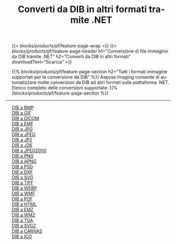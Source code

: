 ﻿---
title: Converti da DIB in altri formati tramite .NET 
weight: 3920
url: /it/net/conversion/from/dib 
lang: it
langdirlevel: 2
locales: zh-hans,ja,it,ru,de,es,fr,nl,id,lt,pl,pt,vi,tr,ko,zh-hant,ar,hi,th,sv,cs,uk,he
description: Usando Aspose.Imaging puoi facilmente convertire da DIB ad altri formati
---

{{< blocks/products/pf/feature-page-wrap >}}
{{< blocks/products/pf/feature-page-header h1="Conversione di file immagine da DIB tramite .NET" h2="Converti da DIB in altri formati" downloadText="Scarica" >}}


{{% blocks/products/pf/feature-page-section  h2="Tutti i formati immagine supportati per la conversione da DIB" %}}
Aspose.Imaging consente di automatizzare molte conversioni da DIB ad altri formati sulla piattaforma .NET.
<br/>
Elenco completo delle conversioni supportate:
{{% /blocks/products/pf/feature-page-section %}}
<div class="container-fluid productfamilypage bg-gray">
    <div class="convertypes bg-gray agp-content section">
        <div class="container">
		<hr style="margin-left:-20px;"/>
		<div class="row other-converters">
		    <div class='col-md-2 other-converter remove-lp remove-rp'><a href="/imaging/it/net/conversion/dib-to-bmp" >DIB a BMP</a></div><div class='col-md-2 other-converter remove-lp remove-rp'><a href="/imaging/it/net/conversion/dib-to-gif" >DIB a GIF</a></div><div class='col-md-2 other-converter remove-lp remove-rp'><a href="/imaging/it/net/conversion/dib-to-dicom" >DIB a DICOM</a></div><div class='col-md-2 other-converter remove-lp remove-rp'><a href="/imaging/it/net/conversion/dib-to-emf" >DIB a EMF</a></div><div class='col-md-2 other-converter remove-lp remove-rp'><a href="/imaging/it/net/conversion/dib-to-jpg" >DIB a JPG</a></div><div class='col-md-2 other-converter remove-lp remove-rp'><a href="/imaging/it/net/conversion/dib-to-jpeg" >DIB a JPEG</a></div><div class='col-md-2 other-converter remove-lp remove-rp'><a href="/imaging/it/net/conversion/dib-to-jp2" >DIB a JP2</a></div><div class='col-md-2 other-converter remove-lp remove-rp'><a href="/imaging/it/net/conversion/dib-to-j2k" >DIB a J2K</a></div><div class='col-md-2 other-converter remove-lp remove-rp'><a href="/imaging/it/net/conversion/dib-to-jpeg2000" >DIB a JPEG2000</a></div><div class='col-md-2 other-converter remove-lp remove-rp'><a href="/imaging/it/net/conversion/dib-to-png" >DIB a PNG</a></div><div class='col-md-2 other-converter remove-lp remove-rp'><a href="/imaging/it/net/conversion/dib-to-apng" >DIB a APNG</a></div><div class='col-md-2 other-converter remove-lp remove-rp'><a href="/imaging/it/net/conversion/dib-to-psd" >DIB a PSD</a></div><div class='col-md-2 other-converter remove-lp remove-rp'><a href="/imaging/it/net/conversion/dib-to-dxf" >DIB a DXF</a></div><div class='col-md-2 other-converter remove-lp remove-rp'><a href="/imaging/it/net/conversion/dib-to-svg" >DIB a SVG</a></div><div class='col-md-2 other-converter remove-lp remove-rp'><a href="/imaging/it/net/conversion/dib-to-tiff" >DIB a TIFF</a></div><div class='col-md-2 other-converter remove-lp remove-rp'><a href="/imaging/it/net/conversion/dib-to-webp" >DIB a WEBP</a></div><div class='col-md-2 other-converter remove-lp remove-rp'><a href="/imaging/it/net/conversion/dib-to-wmf" >DIB a WMF</a></div><div class='col-md-2 other-converter remove-lp remove-rp'><a href="/imaging/it/net/conversion/dib-to-pdf" >DIB a PDF</a></div><div class='col-md-2 other-converter remove-lp remove-rp'><a href="/imaging/it/net/conversion/dib-to-html" >DIB a HTML</a></div><div class='col-md-2 other-converter remove-lp remove-rp'><a href="/imaging/it/net/conversion/dib-to-emz" >DIB a EMZ</a></div><div class='col-md-2 other-converter remove-lp remove-rp'><a href="/imaging/it/net/conversion/dib-to-wmz" >DIB a WMZ</a></div><div class='col-md-2 other-converter remove-lp remove-rp'><a href="/imaging/it/net/conversion/dib-to-tga" >DIB a TGA</a></div><div class='col-md-2 other-converter remove-lp remove-rp'><a href="/imaging/it/net/conversion/dib-to-svgz" >DIB a SVGZ</a></div><div class='col-md-2 other-converter remove-lp remove-rp'><a href="/imaging/it/net/conversion/dib-to-canvas" >DIB a CANVAS</a></div><div class='col-md-2 other-converter remove-lp remove-rp'><a href="/imaging/it/net/conversion/dib-to-ico" >DIB a ICO</a></div>
                </div>
        </div>
    </div>
</div>
<br/>

